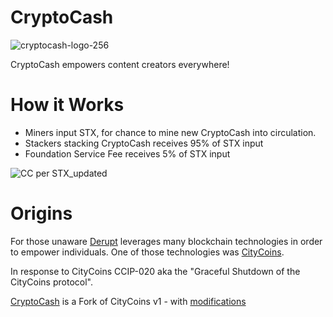 # CryptoCash
![cryptocash-logo-256](https://github.com/cryptocracy/CryptoCash/assets/5354826/582b9bd0-82d4-4f1b-845a-3b5dd1824fa6)

CryptoCash empowers content creators everywhere!

# How it Works
- Miners input STX, for chance to mine new CryptoCash into circulation.
- Stackers stacking CryptoCash receives 95% of STX input
- Foundation Service Fee receives 5% of STX input

![CC per STX_updated](https://github.com/cryptocracy/CryptoCash/assets/5354826/57890970-0439-44b3-b530-03375f949296)

# Origins

For those unaware [Derupt](https://derupt.io) leverages many blockchain technologies in order to empower individuals. One of those technologies was [CityCoins](https://citycoins.co). 

In response to CityCoins CCIP-020 aka the "Graceful Shutdown of the CityCoins protocol".

[CryptoCash](https://stackers.cc) is a Fork of CityCoins v1 - with [modifications](https://github.com/cryptocracy/CryptoCash/issues?q=is%3Aopen+is%3Aissue+label%3Amodification)



